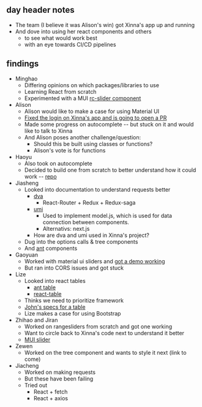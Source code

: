 ## day header notes

* The team (I believe it was Alison's win) got Xinna's app up and running
* And dove into using her react components and others
	* to see what would work best
	* with an eye towards CI/CD pipelines

## findings

* Minghao
	* Differing opinions on which packages/libraries to use
	* Learning React from scratch
	* Experimented with a MUI [rc-slider component](https://slider-react-component.vercel.app/)
* Alison
	* Alison would like to make a case for using Material UI
	* [Fixed the login on Xinna's app and is going to open a PR](https://github.com/XinnaPan/Slave_Voyage/pull/1)
	* Made some progress on autocomplete -- but stuck on it and would like to talk to Xinna
	* And Alison poses another challenge/question:
		* Should this be built using classes or functions?
		* Alison's vote is for functions
* Haoyu
	* Also took on autocomplete
	* Decided to build one from scratch to better understand how it could work -- [repo](https://github.com/haoyuf1/Autocomplete-App)
* Jiasheng
	* Looked into documentation to understand requests better
		* [dva](https://github.com/dvajs/dva)
			- React-Router + Redux + Redux-saga
		* [umi](https://umijs.org/)
			- Used to implement model.js, which is used for data connection between components. 
			- Alternativs: next.js
		* How are dva and umi used in Xinna's project? 
	* Dug into the options calls & tree components
	* And [ant](https://ant.design/) components
* Gaoyuan
	* Worked with material ui sliders and [got a demo working](https://intense-sands-51962.herokuapp.com/)
	* But ran into CORS issues and got stuck
* Lize
	* Looked into react tables
		* [ant table](https://ant.design/components/table/)
		* [react-table](https://react-table-v7.tanstack.com/)
	* Thinks we need to prioritize framework
	* [John's specs for a table](https://github.com/JohnMulligan/voyages-api/blob/main/tablerequirements.md)
	* Lize makes a case for using Bootstrap
* Zhihao and Jiran
	* Worked on rangesliders from scratch and got one working
	* Want to circle back to Xinna's code next to understand it better
	* [MUI slider](https://mui.com/zh/material-ui/react-slider/)
* Zewen
	* Worked on the tree component and wants to style it next (link to come)
* Jiacheng
	* Worked on making requests
	* But these have been failing
	* Tried out
		* React + fetch
		* React + axios
